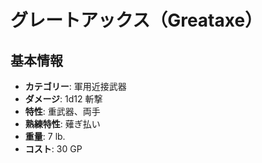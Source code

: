 # グレートアックス（Greataxe）

## 基本情報
- **カテゴリー**: 軍用近接武器
- **ダメージ**: 1d12 斬撃
- **特性**: 重武器、両手
- **熟練特性**: 薙ぎ払い
- **重量**: 7 lb.
- **コスト**: 30 GP
